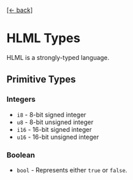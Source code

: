 [[← back]](./README.md)

# HLML Types

HLML is a strongly-typed language.

## Primitive Types

### Integers
- `i8` - 8-bit signed integer
- `u8` - 8-bit unsigned integer
- `i16` - 16-bit signed integer
- `u16` - 16-bit unsigned integer

### Boolean
- `bool` - Represents either `true` or `false`.
